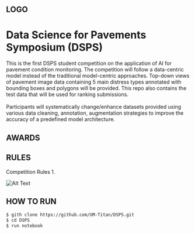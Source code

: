 ## LOGO
# Data Science for Pavements Symposium (DSPS)

This is the first DSPS student competition on the application of AI for pavement condition monitoring. The competition will follow a data-centric model instead of the traditional model-centric approaches. Top-down views of pavement image data containing 5 main distress types annotated with bounding boxes and polygons will be provided. This repo also contains the test data that will be used for ranking submissions. 
<br />
<br />
Participants will systematically change/enhance datasets provided using various data cleaning, annotation, augmentation strategies to improve the accuracy of a predefined model architecture.

## AWARDS

## RULES
Competition Rules
1. 

 ![Alt Text](https://github.com/UM-Titan/DSPS/blob/main/dsps.gif) 


## HOW TO RUN

```bash
$ gith clone https://github.com/UM-Titan/DSPS.git
$ cd DSPS
$ run notebook
```
